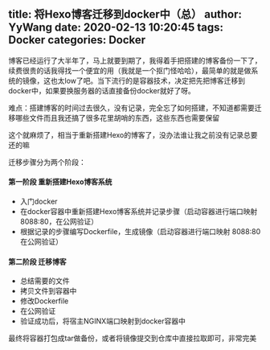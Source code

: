 title: 将Hexo博客迁移到docker中（总）
author: YyWang
date: 2020-02-13 10:20:45
tags: Docker
categories: Docker
---
博客已经运行了大半年了，马上就要到期了，我得着手把搭建的博客备份一下了，续费很贵的话我得找一个便宜的用（我就是一个抠门怪哈哈），最简单的就是做系统的镜像，这也太low了吧。当下流行的是容器技术，决定把先把博客迁移到docker中，如果要换服务器的话直接备份docker就好了呀。

难点：搭建博客的时间过去很久，没有记录，完全忘了如何搭建，不知道都需要迁移哪些文件而且我还搞了很多花里胡哨的东西，这些东西也需要保留

这个就麻烦了，相当于重新搭建Hexo的博客了，没办法谁让我之前没有记录总要还的嘛

迁移步骤分为两个阶段：

#### 第一阶段 重新搭建Hexo博客系统

* 入门docker
* 在docker容器中重新搭建Hexo博客系统并记录步骤（启动容器进行端口映射 8088:80，在公网验证）
* 根据记录的步骤编写Dockerfile，生成镜像（启动容器进行端口映射 8088:80 在公网验证）

#### 第二阶段 迁移博客

* 总结需要的文件
* 拷贝文件到容器中
* 修改Dockerfile
* 在公网验证
* 验证成功后，将宿主NGINX端口映射到docker容器中

最终将容器打包成tar做备份，或者将镜像提交到仓库中直接拉取即可，非常完美
